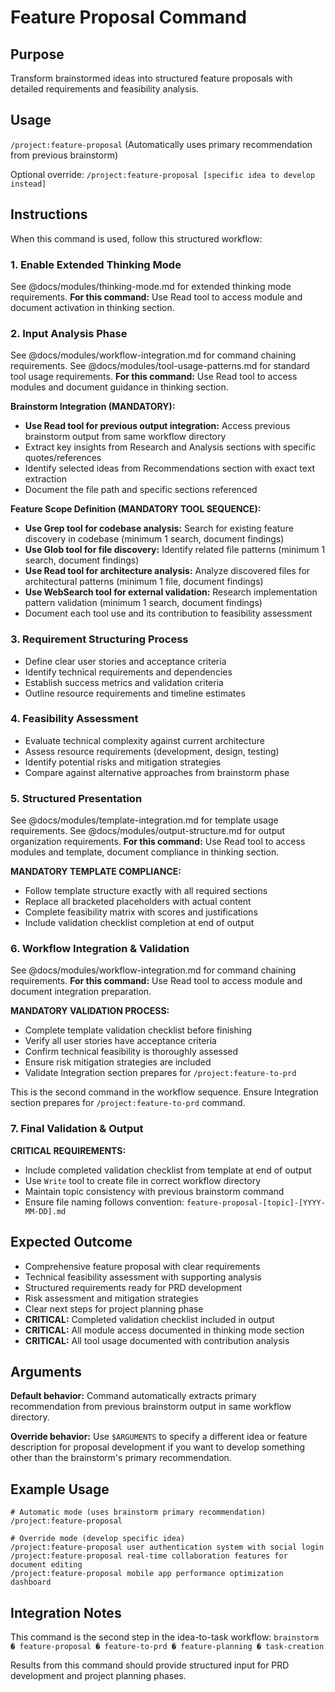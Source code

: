 # Feature Proposal Command

## Purpose

Transform brainstormed ideas into structured feature proposals with detailed requirements and feasibility analysis.

## Usage

`/project:feature-proposal`
(Automatically uses primary recommendation from previous brainstorm)

Optional override:
`/project:feature-proposal [specific idea to develop instead]`

## Instructions

When this command is used, follow this structured workflow:

### 1. Enable Extended Thinking Mode
See @docs/modules/thinking-mode.md for extended thinking mode requirements.
**For this command:** Use Read tool to access module and document activation in thinking section.

### 2. Input Analysis Phase
See @docs/modules/workflow-integration.md for command chaining requirements.
See @docs/modules/tool-usage-patterns.md for standard tool usage requirements.
**For this command:** Use Read tool to access modules and document guidance in thinking section.

**Brainstorm Integration (MANDATORY):**
- **Use Read tool for previous output integration:** Access previous brainstorm output from same workflow directory
- Extract key insights from Research and Analysis sections with specific quotes/references
- Identify selected ideas from Recommendations section with exact text extraction
- Document the file path and specific sections referenced

**Feature Scope Definition (MANDATORY TOOL SEQUENCE):**
- **Use Grep tool for codebase analysis:** Search for existing feature discovery in codebase (minimum 1 search, document findings)
- **Use Glob tool for file discovery:** Identify related file patterns (minimum 1 search, document findings)  
- **Use Read tool for architecture analysis:** Analyze discovered files for architectural patterns (minimum 1 file, document findings)
- **Use WebSearch tool for external validation:** Research implementation pattern validation (minimum 1 search, document findings)
- Document each tool use and its contribution to feasibility assessment

### 3. Requirement Structuring Process
- Define clear user stories and acceptance criteria
- Identify technical requirements and dependencies
- Establish success metrics and validation criteria
- Outline resource requirements and timeline estimates

### 4. Feasibility Assessment
- Evaluate technical complexity against current architecture
- Assess resource requirements (development, design, testing)
- Identify potential risks and mitigation strategies
- Compare against alternative approaches from brainstorm phase

### 5. Structured Presentation
See @docs/modules/template-integration.md for template usage requirements.
See @docs/modules/output-structure.md for output organization requirements.
**For this command:** Use Read tool to access modules and template, document compliance in thinking section.

**MANDATORY TEMPLATE COMPLIANCE:**
- Follow template structure exactly with all required sections
- Replace all bracketed placeholders with actual content
- Complete feasibility matrix with scores and justifications
- Include validation checklist completion at end of output

### 6. Workflow Integration & Validation
See @docs/modules/workflow-integration.md for command chaining requirements.
**For this command:** Use Read tool to access module and document integration preparation.

**MANDATORY VALIDATION PROCESS:**
- Complete template validation checklist before finishing
- Verify all user stories have acceptance criteria
- Confirm technical feasibility is thoroughly assessed
- Ensure risk mitigation strategies are included
- Validate Integration section prepares for `/project:feature-to-prd`

This is the second command in the workflow sequence. Ensure Integration section prepares for `/project:feature-to-prd` command.

### 7. Final Validation & Output
**CRITICAL REQUIREMENTS:**
- Include completed validation checklist from template at end of output
- Use `Write` tool to create file in correct workflow directory
- Maintain topic consistency with previous brainstorm command
- Ensure file naming follows convention: `feature-proposal-[topic]-[YYYY-MM-DD].md`

## Expected Outcome

- Comprehensive feature proposal with clear requirements
- Technical feasibility assessment with supporting analysis  
- Structured requirements ready for PRD development
- Risk assessment and mitigation strategies
- Clear next steps for project planning phase
- **CRITICAL:** Completed validation checklist included in output
- **CRITICAL:** All module access documented in thinking mode section
- **CRITICAL:** All tool usage documented with contribution analysis

## Arguments

**Default behavior:** Command automatically extracts primary recommendation from previous brainstorm output in same workflow directory.

**Override behavior:** Use `$ARGUMENTS` to specify a different idea or feature description for proposal development if you want to develop something other than the brainstorm's primary recommendation.

## Example Usage

```
# Automatic mode (uses brainstorm primary recommendation)
/project:feature-proposal

# Override mode (develop specific idea)
/project:feature-proposal user authentication system with social login
/project:feature-proposal real-time collaboration features for document editing
/project:feature-proposal mobile app performance optimization dashboard
```

## Integration Notes

This command is the second step in the idea-to-task workflow:
`brainstorm � feature-proposal � feature-to-prd � feature-planning � task-creation`

Results from this command should provide structured input for PRD development and project planning phases.